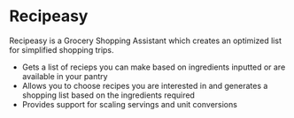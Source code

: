 # Recipeasy
Recipeasy is a Grocery Shopping Assistant which creates an optimized list for simplified shopping trips.

* Gets a list of recieps you can make based on ingredients inputted or are available in your pantry
* Allows you to choose recipes you are interested in and generates a shopping list based on the ingredients required
* Provides support for scaling servings and unit conversions 

